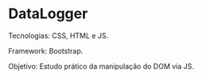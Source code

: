 # DataLogger



Tecnologias: CSS, HTML e JS.



Framework: Bootstrap.



Objetivo: Estudo prático da manipulação do DOM via JS.
